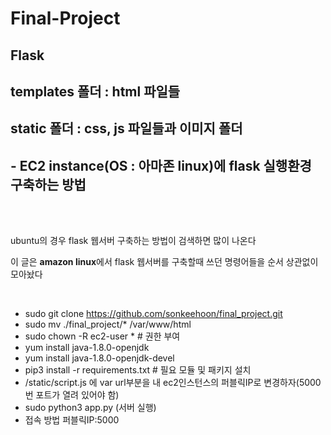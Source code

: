 # Final-Project

## Flask
## templates 폴더 : html 파일들 
## static 폴더 : css, js 파일들과 이미지 폴더
## - EC2 instance(OS : 아마존 linux)에 flask 실행환경 구축하는 방법
<br><br>

<p> ubuntu의 경우 flask 웹서버 구축하는 방법이 검색하면 많이 나온다 </p>
<p> 이 글은 <strong>amazon linux</strong>에서 flask 웹서버를 구축할때 쓰던 명령어들을 순서 상관없이 모아놨다 </p>
<br>

+ sudo git clone https://github.com/sonkeehoon/final_project.git
+ sudo mv ./final_project/* /var/www/html
+ sudo chown -R ec2-user *  # 권한 부여
+ yum install java-1.8.0-openjdk
+ yum install java-1.8.0-openjdk-devel
+ pip3 install -r requirements.txt    # 필요 모듈 및 패키지 설치
+ /static/script.js 에 var url부분을 내 ec2인스턴스의 퍼블릭IP로 변경하자(5000번 포트가 열려 있어야 함)
+ sudo python3 app.py (서버 실행)
+ 접속 방법 퍼블릭IP:5000
 


